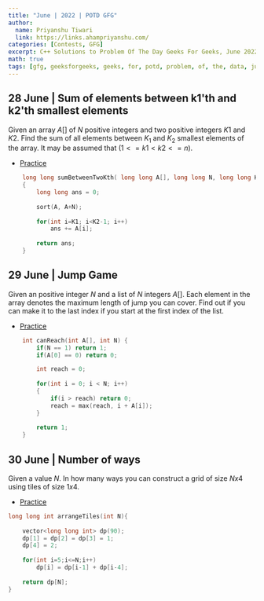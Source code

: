 ```yaml
---
title: "June | 2022 | POTD GFG"
author:
  name: Priyanshu Tiwari
  link: https://links.ahampriyanshu.com/
categories: [Contests, GFG]
excerpt: C++ Solutions to Problem Of The Day Geeks For Geeks, June 2022
math: true
tags: [gfg, geeksforgeeks, geeks, for, potd, problem, of, the, data, june, ds, array, tree, trie, string, stacks, queue, linked list]
---
```



## 28 June | Sum of elements between k1'th and k2'th smallest elements 

Given an array $A[ ]$ of $N$ positive integers and two positive integers $K1$ and $K2$. Find the sum of all elements between $K_1$ and $K_2$ smallest elements of the array. It may be assumed that $(1 <= k1 < k2 <= n)$.

* [Practice](https://practice.geeksforgeeks.org/problems/sum-of-elements-between-k1th-and-k2th-smallest-elements3133/1)

```cpp
    long long sumBetweenTwoKth( long long A[], long long N, long long K1, long long K2)
    {
        long long ans = 0;
        
        sort(A, A+N);
        
        for(int i=K1; i<K2-1; i++)
            ans += A[i];
        
        return ans;
    }
```

## 29 June | Jump Game

Given an positive integer $N$ and a list of $N$ integers $A[ ]$. Each element in the array denotes the maximum length of jump you can cover. Find out if you can make it to the last index if you start at the first index of the list.

* [Practice](https://practice.geeksforgeeks.org/problems/jump-game/1#)

```cpp
    int canReach(int A[], int N) {
        if(N == 1) return 1;
        if(A[0] == 0) return 0;

        int reach = 0;
        
        for(int i = 0; i < N; i++)
        {
            if(i > reach) return 0;
            reach = max(reach, i + A[i]);
        }
        
        return 1;
    }
```

## 30 June | Number of ways 

Given a value $N$. In how many ways you can construct a grid of size $N x 4$ using tiles of size $1 x 4$.

* [Practice](https://practice.geeksforgeeks.org/problems/number-of-ways2552/1#)

```cpp
long long int arrangeTiles(int N){
    
    vector<long long int> dp(90);
    dp[1] = dp[2] = dp[3] = 1;
    dp[4] = 2;
    
    for(int i=5;i<=N;i++) 
        dp[i] = dp[i-1] + dp[i-4];
    
    return dp[N];
}
```